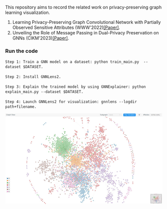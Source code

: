 This repository aims to record the related work on privacy-preserving graph learning visualization.

1. Learning Privacy-Preserving Graph Convolutional Network with Partially Observed Sensitive Attributes (WWW'2022)[[Paper]](https://dl.acm.org/doi/10.1145/3485447.3511975).
2. Unveiling the Role of Message Passing in Dual-Privacy Preservation on GNNs (CIKM'2023)[[Paper]](https://arxiv.org/pdf/2308.13513.pdf).

### Run the code

```
Step 1: Train a GNN model on a dataset: python train_main.py  --dataset $DATASET.

Step 2: Install GNNLens2.

Step 3: Explain the trained model by using GNNExplainer: python explain_main.py --dataset $DATASET. 

Step 4: Launch GNNLens2 for visualization: gnnlens --logdir path+filename.
```
![](https://github.com/HuiHu1/Graph-Visualization/blob/main/Cora.JPG)
